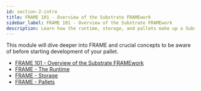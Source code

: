 ```yaml
---
id: section-2-intro
title: FRAME 101 - Overview of the Substrate FRAMEwork
sidebar_label: FRAME 101 - Overview of the Substrate FRAMEwork
description: Learn how the runtime, storage, and pallets make up a Substrate-based blockchain.
---
```


This module will dive deeper into FRAME and crucial concepts to be aware of before starting development of your pallet. 

- [FRAME 101 - Overview of the Substrate FRAMEwork](./intro.md)
- [FRAME - The Runtime](./substrate-runtime.md)
- [FRAME - Storage](./substrate-storage.md)
- [FRAME - Pallets](./substrate-pallets.md)
